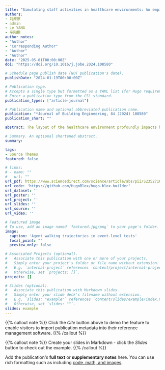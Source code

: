 ```yaml
---
title: "Simulating staff activities in healthcare environments: An empirical multi-agent modeling approach"
authors:
- 刘原原
- admin
- Le YANG
- 辛阳鹏
author_notes:
- "Author"
- "Corresponding Author"
- "Author"
- "Author"
date: "2025-05-01T00:00:00Z"
doi: "https://doi.org/10.1016/j.jobe.2024.108580"

# Schedule page publish date (NOT publication's date).
publishDate: "2024-01-19T00:00:00Z"

# Publication type.
# Accepts a single type but formatted as a YAML list (for Hugo requirements).
# Enter a publication type from the CSL standard.
publication_types: ["article-journal"]

# Publication name and optional abbreviated publication name.
publication: "*Journal of Building Engineering, 84 (2024) 108580"
publication_short: ""

abstract: The layout of the healthcare environment profoundly impacts healthcare efficiency, safety, employee satisfaction, and the sustainability of operations, mainly based on occupant behavior analysis. However, due to the increase in professionalism and interprofessional collaboration among healthcare practitioners and the complexity of the physical environment, existing research tools face challenges in describing and analyzing diverse occupant behaviors. This study aims to offer an empirically grounded multi-agent modeling approach as a research tool to simulate and reproduce occupant behavior within healthcare settings. Employing a design science research method, the proposed approach encompasses four stages： empirical data collection, development of behavioral rules, agent-based modeling, and validation. A continuous 24-h observational study involving doctors, nurses, and auxiliary staff within a trauma intensive care unit is conducted to demonstrate the development and application process. Results show that the proposed modeling approach achieves a simulation deviation of 8.31 % in individual walking distances and a 16.26 % deviation in overall staff spatial visitation frequency compared to real-world observations. We believe that using simple if-then rules to represent events and probability rules to describe other basic activities can simulate complex staff activities in a healthcare environment. Interdisciplinary expert evaluation acknowledged the utility of this approach. This study offers a comprehensive dataset of behaviors and contributes methodologically to evaluating the efficiency of built environment layouts. The innovation in this study lies in its scalability, extending from events and individuals to encompass the all staff in levels of modeling and validation, ensuring a consistent alignment with empirical data at each stage.

# Summary. An optional shortened abstract.
summary: 

tags:
- Source Themes
featured: false

# links:
# - name: ""
#   url: ""
url_pdf: https://www.sciencedirect.com/science/article/abs/pii/S2352710224001487
url_code: 'https://github.com/HugoBlox/hugo-blox-builder'
url_dataset: ''
url_poster: ''
url_project: ''
url_slides: ''
url_source: ''
url_video: ''

# Featured image
# To use, add an image named `featured.jpg/png` to your page's folder. 
image:
  caption: 'Agent walking trajectories in event-level tests'
  focal_point: ""
  preview_only: false

# Associated Projects (optional).
#   Associate this publication with one or more of your projects.
#   Simply enter your project's folder or file name without extension.
#   E.g. `internal-project` references `content/project/internal-project/index.md`.
#   Otherwise, set `projects: []`.
projects: []

# Slides (optional).
#   Associate this publication with Markdown slides.
#   Simply enter your slide deck's filename without extension.
#   E.g. `slides: "example"` references `content/slides/example/index.md`.
#   Otherwise, set `slides: ""`.
slides: example
---
```


{{% callout note %}}
Click the *Cite* button above to demo the feature to enable visitors to import publication metadata into their reference management software.
{{% /callout %}}

{{% callout note %}}
Create your slides in Markdown - click the *Slides* button to check out the example.
{{% /callout %}}

Add the publication's **full text** or **supplementary notes** here. You can use rich formatting such as including [code, math, and images](https://docs.hugoblox.com/content/writing-markdown-latex/).
